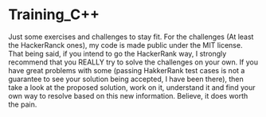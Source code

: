 # Training_C++
Just some exercises and challenges to stay fit.
For the challenges (At least the HackerRanck ones), my code is made public under the MIT license.
That being said, if you intend to go the HackerRank way, I strongly recommend that you REALLY try
to solve the challenges on your own. If you have great problems with some (passing HakkerRank test
cases is not a guarantee to see your solution being accepted, I have been there), then take a look
at the proposed solution, work on it, understand it and find your own way to resolve based on this
new information. Believe, it does worth the pain.
